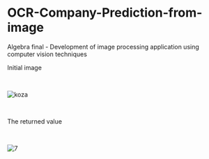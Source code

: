 # OCR-Company-Prediction-from-image
 Algebra final - Development of image processing application using computer vision techniques

 <p>Initial image</p></br>

![koza](https://github.com/klodovic/OCR-Company-Prediction-From-Image/assets/61901937/69fcd0b3-a067-44ae-8b01-9b17b97e504a)

</br>
<p>The returned value</p></br>

![7](https://github.com/klodovic/OCR-Company-Prediction-From-Image/assets/61901937/5317f186-0493-4234-82df-ed31a5792310)

